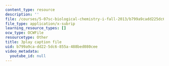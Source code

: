 ```yaml
---
content_type: resource
description: ''
file: /courses/5-07sc-biological-chemistry-i-fall-2013/b799a9cadd225dc6855a488bed080cee_nctbjbX6E.vtt
file_type: application/x-subrip
learning_resource_types: []
ocw_type: OCWFile
resourcetype: Other
title: 3play caption file
uid: b799a9ca-dd22-5dc6-855a-488bed080cee
video_metadata:
  youtube_id: null
---
```

